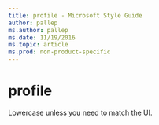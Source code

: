 ```yaml
---
title: profile - Microsoft Style Guide
author: pallep
ms.author: pallep
ms.date: 11/19/2016
ms.topic: article
ms.prod: non-product-specific
---
```


# profile

Lowercase unless you need to match the UI.

